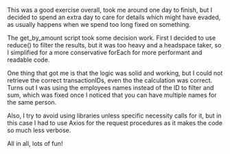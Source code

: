 This was a good exercise overall, took me around one day to finish, but I decided to spend an extra day to care for details which might have evaded, as usually happens when we spend too long fixed on something.

The get_by_amount script took some decision work. First I decided to use reduce() to filter the results, but it was too heavy and a headspace taker, so I simplified for a more conservative forEach for more performant and readable code.

One thing that got me is that the logic was solid and working, but I could not retrieve the correct transactionIDs, even tho the calculation was correct. Turns out I was using the employees names instead of the ID to filter and sum, which was fixed once I noticed that you can have multiple names for the same person.

Also, I try to avoid using libraries unless specific necessity calls for it, but in this case I had to use Axios for the request procedures as it makes the code so much less verbose.

All in all, lots of fun!
